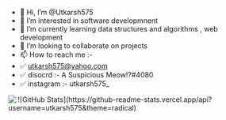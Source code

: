 

- 👋 Hi, I’m @Utkarsh575
- 👀 I’m interested in software developmnent 
- 🌱 I’m currently learning data structures and algorithms , web development
- 💞️ I’m looking to collaborate on projects 
- 📫 How to reach me :- 
- ✅  utkarsh575@yahoo.com
- ✅  disocrd :- A Suspicious Meow!?#4080 
- ✅  instagram :- utkarsh575_

<img align="left" src="https://github-readme-stats.vercel.app/api/top-langs/?username=utkarsh575" />
![GitHub Stats](https://github-readme-stats.vercel.app/api?username=utkarsh575&theme=radical)


<!---
Utkarsh575/Utkarsh575 is a ✨ special ✨ repository because its `README.md` (this file) appears on your GitHub profile.
You can click the Preview link to take a look at your changes.
--->
